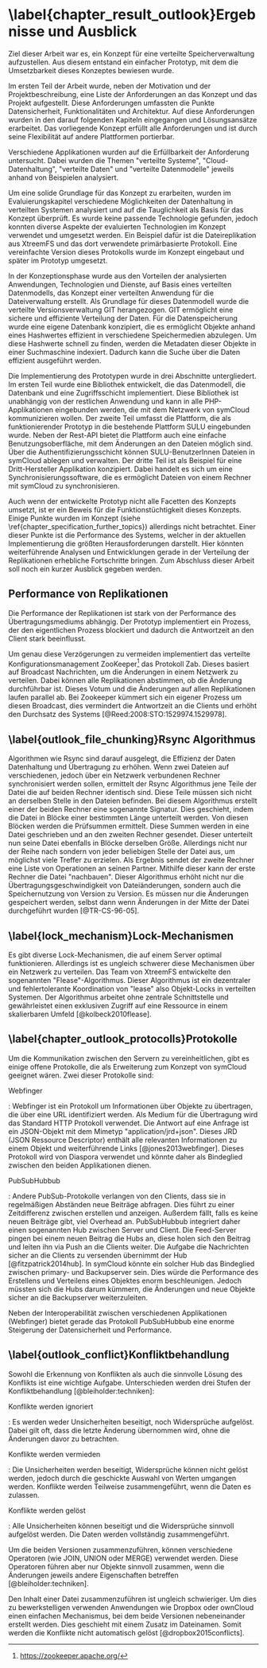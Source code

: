# \label{chapter_result_outlook}Ergebnisse und Ausblick

Ziel dieser Arbeit war es, ein Konzept für eine verteilte Speicherverwaltung aufzustellen. Aus diesem entstand ein einfacher Prototyp, mit dem die Umsetzbarkeit dieses Konzeptes bewiesen wurde.

Im ersten Teil der Arbeit wurde, neben der Motivation und der Projektbeschreibung, eine Liste der Anforderungen an das Konzept und das Projekt aufgestellt. Diese Anforderungen umfassten die Punkte Datensicherheit, Funktionalitäten und Architektur. Auf diese Anforderungen wurden in den darauf folgenden Kapiteln eingegangen und Lösungsansätze erarbeitet. Das vorliegende Konzept erfüllt alle Anforderungen und ist durch seine Flexibilität auf andere Plattformen portierbar.

Verschiedene Applikationen wurden auf die Erfüllbarkeit der Anforderung untersucht. Dabei wurden die Themen "verteilte Systeme", "Cloud-Datenhaltung", "verteilte Daten" und "verteilte Datenmodelle" jeweils anhand von Beispielen analysiert.

Um eine solide Grundlage für das Konzept zu erarbeiten, wurden im Evaluierungskapitel verschiedene Möglichkeiten der Datenhaltung in verteilten Systemen analysiert und auf die Tauglichkeit als Basis für das Konzept überprüft. Es wurde keine passende Technologie gefunden, jedoch konnten diverse Aspekte der evaluierten Technologien im Konzept verwendet und umgesetzt werden. Ein Beispiel dafür ist die Dateireplikation aus XtreemFS und das dort verwendete primärbasierte Protokoll. Eine vereinfachte Version dieses Protokolls wurde im Konzept eingebaut und später im Prototyp umgesetzt.

In der Konzeptionsphase wurde aus den Vorteilen der analysierten Anwendungen, Technologien und Dienste, auf Basis eines verteilten Datenmodells, das Konzept einer verteilten Anwendung für die Dateiverwaltung erstellt. Als Grundlage für dieses Datenmodell wurde die verteilte Versionsverwaltung GIT herangezogen. GIT ermöglicht eine sichere und effiziente Verteilung der Daten. Für die Datenspeicherung wurde eine eigene Datenbank konzipiert, die es ermöglicht Objekte anhand eines Hashwertes effizient in verschiedene Speichermedien abzulegen. Um diese Hashwerte schnell zu finden, werden die Metadaten dieser Objekte in einer Suchmaschine indexiert. Dadurch kann die Suche über die Daten effizient ausgeführt werden.

Die Implementierung des Prototypen wurde in drei Abschnitte untergliedert. Im ersten Teil wurde eine Bibliothek entwickelt, die das Datenmodell, die Datenbank und eine Zugriffsschicht implementiert. Diese Bibliothek ist unabhängig von der restlichen Anwendung und kann in alle PHP-Applikationen eingebunden werden, die mit dem Netzwerk von symCloud kommunizieren wollen. Der zweite Teil umfasst die Plattform, die als funktionierender Prototyp in die bestehende Plattform SULU eingebunden wurde. Neben der Rest-API bietet die Plattform auch eine einfache Benutzungsoberfläche, mit dem Änderungen an den Dateien möglich sind. Über die Authentifizierungsschicht können SULU-BenutzerInnen Dateien in symCloud ablegen und verwalten. Der dritte Teil ist als Beispiel für eine Dritt-Hersteller Applikation konzipiert. Dabei handelt es sich um eine Synchronisierungssoftware, die es ermöglicht Dateien von einem Rechner mit symCloud zu synchronisieren.

Auch wenn der entwickelte Prototyp nicht alle Facetten des Konzepts umsetzt, ist er ein Beweis für die Funktionstüchtigkeit dieses Konzepts. Einige Punkte wurden im Konzept (siehe \ref{chapter_specification_further_topics}) allerdings nicht betrachtet. Einer dieser Punkte ist die Performance des Systems, welcher in der aktuellen Implementierung die größten Herausforderungen darstellt. Hier könnten weiterführende Analysen und Entwicklungen gerade in der Verteilung der Replikationen erhebliche Fortschritte bringen. Zum Abschluss dieser Arbeit soll noch ein kurzer Ausblick gegeben werden.

## Performance von Replikationen

Die Performance der Replikationen ist stark von der Performance des Übertragungsmediums abhängig. Der Prototyp implementiert ein Prozess, der den eigentlichen Prozess blockiert und dadurch die Antwortzeit an den Client stark beeinflusst.

Um genau diese Verzögerungen zu vermeiden implementiert das verteilte Konfigurationsmanagement ZooKeeper[^90] das Protokoll Zab. Dieses basiert auf Broadcast Nachrichten, um die Änderungen in einem Netzwerk zu verteilen. Dabei können alle Replikationen abstimmen, ob die Änderung durchführbar ist. Dieses Votum und die Änderungen auf allen Replikationen laufen parallel ab. Bei Zookeeper kümmert sich ein eigener Prozess um diesen Broadcast, dies vermindert die Antwortzeit an die Clients und erhöht den Durchsatz des Systems [@Reed:2008:STO:1529974.1529978].

## \label{outlook_file_chunking}Rsync Algorithmus

Algorithmen wie Rsync sind darauf ausgelegt, die Effizienz der Daten Datenhaltung und Übertragung zu erhöhen. Wenn zwei Dateien auf verschiedenen, jedoch über ein Netzwerk verbundenen Rechner synchronisiert werden sollen, ermittelt der Rsync Algorithmus jene Teile der Datei die auf beiden Rechner identisch sind. Diese Teile müssen sich nicht an derselben Stelle in den Dateien befinden. Bei diesem Algorithmus erstellt einer der beiden Rechner eine sogenannte Signatur. Dies geschieht, indem die Datei in Blöcke einer bestimmten Länge unterteilt werden. Von diesen Blöcken werden die Prüfsummen ermittelt. Diese Summen werden in eine Datei geschrieben und an den zweiten Rechner gesendet. Dieser unterteilt nun seine Datei ebenfalls in Blöcke derselben Größe. Allerdings nicht nur der Reihe nach sondern von jeder beliebigen Stelle der Datei aus, um möglichst viele Treffer zu erzielen. Als Ergebnis sendet der zweite Rechner eine Liste von Operationen an seinen Partner. Mithilfe dieser kann der erste Rechner die Datei "nachbauen". Dieser Algorithmus erhöht nicht nur die Übertragungsgeschwindigkeit von Dateiänderungen, sondern auch die Speichernutzung von Version zu Version. Es müssen nur die Änderungen gespeichert werden, selbst dann wenn Änderungen in der Mitte der Datei durchgeführt wurden [@TR-CS-96-05].

## \label{lock_mechanism}Lock-Mechanismen

Es gibt diverse Lock-Mechanismen, die auf einem Server optimal funktionieren. Allerdings ist es ungleich schwerer diese Mechanismen über ein Netzwerk zu verteilen. Das Team von XtreemFS entwickelte den sogenannten "Flease"-Algorithmus. Dieser Algorithmus ist ein dezentraler und fehlertolerante Koordination von "lease" also Objekt-Locks in verteilten Systemen. Der Algorithmus arbeitet ohne zentrale Schnittstelle und gewährleistet einen exklusiven Zugriff auf eine Ressource in einem skalierbaren Umfeld [@kolbeck2010flease].

## \label{chapter_outlook_protocolls}Protokolle

Um die Kommunikation zwischen den Servern zu vereinheitlichen, gibt es einige offene Protokolle, die als Erweiterung zum Konzept von symCloud geeignet wären. Zwei dieser Protokolle sind:

Webfinger

:   Webfinger ist ein Protokoll um Informationen über Objekte zu übertragen, die über eine URL identifiziert werden. Als Medium für die Übertragung wird das Standard HTTP Protokoll verwendet. Die Antwort auf eine Anfrage ist ein JSON-Objekt mit dem Mimetyp "application/jrd+json". Dieses JRD (JSON Ressource Descriptor) enthält alle relevanten Informationen zu einem Objekt und weiterführende Links [@jones2013webfinger]. Dieses Protokoll wird von Diaspora verwendet und könnte daher als Bindeglied zwischen den beiden Applikationen dienen.

PubSubHubbub

:   Andere PubSub-Protokolle verlangen von den Clients, dass sie in regelmäßigen Abständen neue Beiträge abfragen. Dies führt zu einer Zeitdifferenz zwischen erstellen und anzeigen. Außerdem fällt, falls es keine neuen Beiträge gibt, viel Overhead an. PubSubHubbub integriert daher einen sogenannten Hub zwischen Server und Client. Die Feed-Server pingen bei einem neuen Beitrag die Hubs an, diese holen sich den Beitrag und leiten ihn via Push an die Clients weiter. Die Aufgabe die Nachrichten sicher an die Clients zu versenden übernimmt der Hub [@fitzpatrick2014hub]. In symCloud könnte ein solcher Hub das Bindeglied zwischen primary- und Backupserver sein. Dies würde die Performance des Erstellens und Verteilens eines Objektes enorm beschleunigen. Jedoch müssten sich die Hubs darum kümmern, die Änderungen und neue Objekte sicher an die Backupserver weiterzuleiten.

Neben der Interoperabilität zwischen verschiedenen Applikationen (Webfinger) bietet gerade das Protokoll PubSubHubbub eine enorme Steigerung der Datensicherheit und Performance.

## \label{outlook_conflict}Konfliktbehandlung

Sowohl die Erkennung von Konflikten als auch die sinnvolle Lösung des Konflikts ist eine wichtige Aufgabe. Unterschieden werden drei Stufen der Konfliktbehandlung [@bleiholder:techniken]:

Konflikte werden ignoriert

:   Es werden weder Unsicherheiten beseitigt, noch Widersprüche aufgelöst. Dabei gilt oft, dass die letzte Änderung übernommen wird, ohne die Änderungen davor zu betrachten.

Konflikte werden vermieden

:   Die Unsicherheiten werden beseitigt, Widersprüche können nicht gelöst werden, jedoch durch die geschickte Auswahl von Werten umgangen werden. Konflikte werden Teilweise zusammengeführt, wenn die Daten es zulassen.

Konflikte werden gelöst

:   Alle Unsicherheiten können beseitigt und die Widersprüche sinnvoll aufgelöst werden. Die Daten werden vollständig zusammengeführt.

Um die beiden Versionen zusammenzuführen, können verschiedene Operatoren (wie JOIN, UNION oder MERGE) verwendet werden. Diese Operatoren führen aber nur Objekte sinnvoll zusammen, wenn die Änderungen jeweils andere Eigenschaften betreffen [@bleiholder:techniken].

Den Inhalt einer Datei zusammenzuführen ist ungleich schwieriger. Um dies zu bewerkstelligen verwenden Anwendungen wie Dropbox oder ownCloud einen einfachen Mechanismus, bei dem beide Versionen nebeneinander erstellt werden. Dies geschieht mit einem Zusatz im Dateinamen. Somit werden die Konflikte nicht automatisch gelöst [@dropbox2015conflicts].

[^90]: <https://zookeeper.apache.org/>
